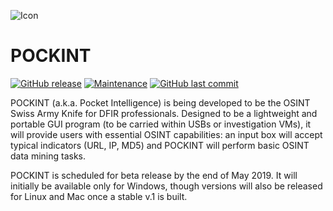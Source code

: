 ![Icon](https://github.com/netevert/pockint/blob/master/docs/icon.png) 

POCKINT
=======
[![GitHub release](https://img.shields.io/github/release/netevert/pockint.svg?style=flat-square)](https://github.com/netevert/delator/releases)
[![Maintenance](https://img.shields.io/maintenance/yes/2019.svg?style=flat-square)]()
[![GitHub last commit](https://img.shields.io/github/last-commit/netevert/pockint.svg?style=flat-square)](https://github.com/netevert/delator/commit/master)

POCKINT (a.k.a. Pocket Intelligence) is being developed to be the OSINT Swiss Army Knife for DFIR professionals. Designed to be a lightweight and portable GUI program (to be carried within USBs or investigation VMs), it will provide users with essential OSINT capabilities: an input box will accept typical indicators (URL, IP, MD5) and POCKINT will perform basic OSINT data mining tasks.

POCKINT is scheduled for beta release by the end of May 2019. It will initially be available only for Windows, though versions will also be released for Linux and Mac once a stable v.1 is built.

